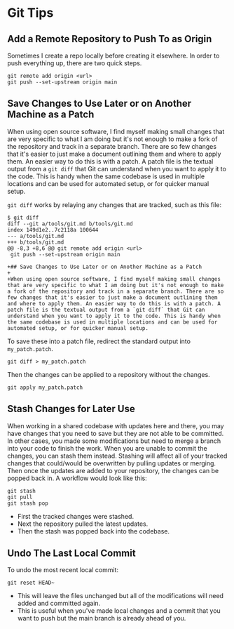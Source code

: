 # Git Tips

## Add a Remote Repository to Push To as Origin

Sometimes I create a repo locally before creating it elsewhere. In order to push everything up, there are two quick steps.
```
git remote add origin <url>
git push --set-upstream origin main
```
## Save Changes to Use Later or on Another Machine as a Patch

When using open source software, I find myself making small changes that are very specific to what I am doing but it's not enough to make a fork of the repository and track in a separate branch. There are so few changes that it's easier to just make a document outlining them and where to apply them. An easier way to do this is with a patch. A patch file is the textual output from a `git diff` that Git can understand when you want to apply it to the code. This is handy when the same codebase is used in multiple locations and can be used for automated setup, or for quicker manual setup.

`git diff` works by relaying any changes that are tracked, such as this file:
```
$ git diff
diff --git a/tools/git.md b/tools/git.md
index 149d1e2..7c2118a 100644
--- a/tools/git.md
+++ b/tools/git.md
@@ -8,3 +8,6 @@ git remote add origin <url>
 git push --set-upstream origin main
 
+## Save Changes to Use Later or on Another Machine as a Patch
+
+When using open source software, I find myself making small changes that are very specific to what I am doing but it's not enough to make a fork of the repository and track in a separate branch. There are so few changes that it's easier to just make a document outlining them and where to apply them. An easier way to do this is with a patch. A patch file is the textual output from a `git diff` that Git can understand when you want to apply it to the code. This is handy when the same codebase is used in multiple locations and can be used for automated setup, or for quicker manual setup.
```

To save these into a patch file, redirect the standard output into `my_patch.patch`.  
```
git diff > my_patch.patch
```

Then the changes can be applied to a repository without the changes.
```
git apply my_patch.patch
```
## Stash Changes for Later Use

When working in a shared codebase with updates here and there, you may have changes that you need to save but they are not able to be committed. In other cases, you made some modifications but need to merge a branch into your code to finish the work. When you are unable to commit the changes, you can stash them instead. Stashing will affect all of your tracked changes that could/would be overwritten by pulling updates or merging. Then once the updates are added to your repository, the changes can be popped back in. A workflow would look like this:
```
git stash
git pull
git stash pop
```
- First the tracked changes were stashed.
- Next the repository pulled the latest updates.
- Then the stash was popped back into the codebase.

## Undo The Last Local Commit

To undo the most recent local commit:
```
git reset HEAD~
```
- This will leave the files unchanged but all of the modifications will need added and committed again.
- This is useful when you've made local changes and a commit that you want to push but the main branch is already ahead of you.
